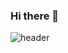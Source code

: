 ### Hi there 👋
![header](https://capsule-render.vercel.app/api?type=waving&color=auto&height=300&section=header&text=Welcome&desc=Seho's%20Github%20Profile&fontSize=70)
<!--
**sseho/sseho** is a ✨ _special_ ✨ repository because its `README.md` (this file) appears on your GitHub profile.

Here are some ideas to get you started:

- 🔭 I’m currently working on ...
- 🌱 I’m currently learning ...
- 👯 I’m looking to collaborate on ...
- 🤔 I’m looking for help with ...
- 💬 Ask me about ...
- 📫 How to reach me: ...
- 😄 Pronouns: ...
- ⚡ Fun fact: ...
-->
